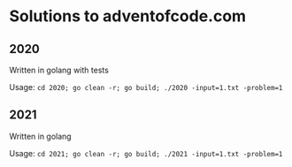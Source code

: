 # Solutions to adventofcode.com

## 2020
Written in golang with tests

Usage: `cd 2020; go clean -r; go build; ./2020 -input=1.txt -problem=1`

## 2021
Written in golang

Usage: `cd 2021; go clean -r; go build; ./2021 -input=1.txt -problem=1`
